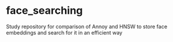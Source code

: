 # face_searching
Study repository for comparison of Annoy and HNSW to store face embeddings and search for it in an efficient way

